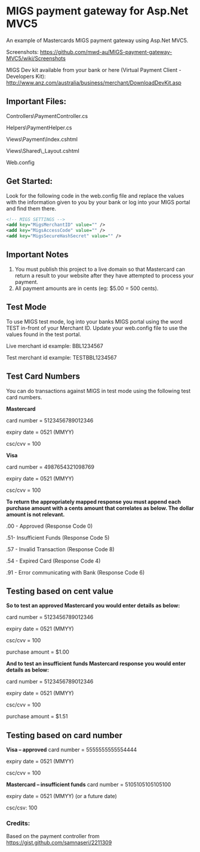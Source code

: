 # MIGS payment gateway for Asp.Net MVC5

An example of Mastercards MIGS payment gateway using Asp.Net MVC5.

Screenshots: https://github.com/mwd-au/MIGS-payment-gateway-MVC5/wiki/Screenshots

MIGS Dev kit available from your bank or here (Virtual Payment Client - Developers Kit): http://www.anz.com/australia/business/merchant/DownloadDevKit.asp

## Important Files:

Controllers\PaymentController.cs

Helpers\PaymentHelper.cs

Views\Payment\Index.cshtml

Views\Shared\\_Layout.cshtml

Web.config

## Get Started:

Look for the following code in the web.config file and replace the values with the information given to you by your bank or log into your MIGS portal and find them there. 

```xml
<!-- MIGS SETTINGS -->
<add key="MigsMerchantID" value="" />
<add key="MigsAccessCode" value="" />
<add key="MigsSecureHashSecret" value="" />
```
## Important Notes

1. You must publish this project to a live domain so that Mastercard can return a result to your website after they have attempted to process your payment.
2. All payment amounts are in cents (eg: $5.00 = 500 cents).

## Test Mode

To use MIGS test mode, log into your banks MIGS portal using the word TEST in-front of your Merchant ID. Update your web.config file to use the values found in the test portal.

Live merchant id example: BBL1234567

Test merchant id example: TESTBBL1234567

## Test Card Numbers

You can do transactions against MIGS in test mode using the following test card numbers.

**Mastercard**

card number = 5123456789012346

expiry date = 0521 (MMYY)

csc/cvv = 100


**Visa**

card number = 4987654321098769

expiry date = 0521 (MMYY)

csc/cvv = 100


**To return the appropriately mapped response you must append each purchase amount with a cents amount that correlates as below. The dollar amount is not relevant.**

.00 - Approved (Response Code 0)

.51- Insufficient Funds (Response Code 5)

.57 - Invalid Transaction (Response Code 8)

.54 - Expired Card (Response Code 4)

.91 - Error communicating with Bank (Response Code 6)

## Testing based on cent value

**So to test an approved Mastercard you would enter details as below:**

card number = 5123456789012346

expiry date = 0521 (MMYY)

csc/cvv = 100

purchase amount = $1.00


**And to test an insufficient funds Mastercard response you would enter details as below:**

card number = 5123456789012346

expiry date = 0521 (MMYY)

csc/cvv = 100

purchase amount = $1.51

## Testing based on card number

**Visa – approved**
card number = 5555555555554444

expiry date = 0521 (MMYY)

csc/cvv = 100

**Mastercard – insufficient funds**
card number = 5105105105105100

expiry date = 0521 (MMYY) (or a future date)

csc/csv: 100

### Credits:

Based on the payment controller from https://gist.github.com/samnaseri/2211309
